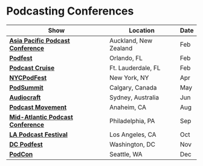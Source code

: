 # Podcasting Conferences

| Show | Location | Date |
| ---- | -------- | ---- |
| [**Asia Pacific Podcast Conference**](http://www.asiapacificpodcastconference.com/) | Auckland, New Zealand | Feb |
| [**Podfest**](http://podfest.us/) | Orlando, FL | Feb |
| [**Podcast Cruise**](http://podcastcruise.com/) | Ft. Lauderdale, FL | Feb |
| [**NYCPodFest**](http://www.nycpodfest.com/) | New York, NY | Apr |
| [**PodSummit**](http://podsummit.com/) | Calgary, Canada | May |
| [**Audiocraft**](http://www.audiocraft.com.au/) | Sydney, Australia | Jun |
| [**Podcast Movement**](http://podcastmovement.com/) | Anaheim, CA | Aug |
| [**Mid-Atlantic Podcast Conference**](http://podcastmidatlantic.com/) | Philadelphia, PA | Sep |
| [**LA Podcast Festival**](http://www.lapodfest.com/) | Los Angeles, CA | Oct |
| [**DC Podfest**](http://www.dcpodfest.com/) | Washington, DC | Nov |
| [**PodCon**](http://podcon.com/) | Seattle, WA | Dec |
